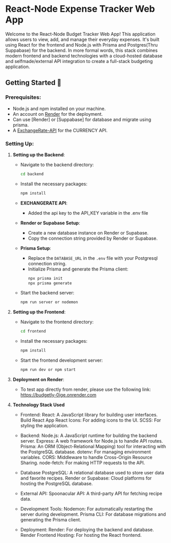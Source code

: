 # React-Node Expense Tracker Web App 

Welcome to the React-Node Budget Tracker Web App! This application allows users to view, add, and manage their everyday expenses. It's built using React for the frontend and Node.js with Prisma and Postgres(Thru Suppabase) for the backend. In more formal words, this stack combines modern frontend and backend technologies with a cloud-hosted database and selfmade/external API integration to create a full-stack budgeting application.

## Getting Started 🚀

### Prerequisites:

- Node.js and npm installed on your machine.
- An account on [Render](https://www.render.com/) for the deployment.
- Can use [Render] or [Suppabase] for database and migrate using prisma.  
- A [ExchangeRate-API](https://app.exchangerate-api.com/) for the CURRENCY API.

### Setting Up:


1. **Setting up the Backend**:

   - Navigate to the backend directory:
     ```bash
     cd backend
     ```

   - Install the necessary packages:
     ```bash
     npm install
     ```

   - **EXCHANGERATE API**:
     - Added the api key to the API_KEY variable in the .env file   

   - **Render or Supabase Setup**:
     - Create a new database instance on Render or Supabase.
     - Copy the connection string provided by Render or Supabase.

   - **Prisma Setup**:
     - Replace the `DATABASE_URL` in the `.env` file with your Postgresql connection string.
     - Initialize Prisma and generate the Prisma client:
       ```bash
       npx prisma init
       npx prisma generate
       ```

   - Start the backend server:
     ```bash
     npm run server or nodemon
     ```

2. **Setting up the Frontend**:

   - Navigate to the frontend directory:
     ```bash
     cd frontend
     ```

   - Install the necessary packages:
     ```bash
     npm install
     ```

   - Start the frontend development server:
     ```bash
     npm run dev or npm start
     ```

3. **Deployment on Render**: 

   - To test app directly from render, please use the following link:  https://budgetly-0ige.onrender.com 

4. **Technology Stack Used** 
   
   - Frontend: 
      React: A JavaScript library for building user interfaces.
      Build React App
      React Icons: For adding icons to the UI.
      SCSS: For styling the application.
  
   - Backend:
      Node.js: A JavaScript runtime for building the backend server.
      Express: A web framework for Node.js to handle API routes.
      Prisma: An ORM (Object-Relational Mapping) tool for interacting with the PostgreSQL database.
      dotenv: For managing environment variables.
      CORS: Middleware to handle Cross-Origin Resource Sharing.
      node-fetch: For making HTTP requests to the API.
   
   - Database
      PostgreSQL: A relational database used to store user data and favorite recipes.
      Render or Supabase: Cloud platforms for hosting the PostgreSQL database.
   
   - External API:
      Spoonacular API: A third-party API for fetching recipe data.
   
   - Development Tools: 
      Nodemon: For automatically restarting the server during development.
      Prisma CLI: For database migrations and generating the Prisma client. 
   
   - Deployment: 
      Render: For deploying the backend and database.
      Render Frontend Hosting: For hosting the React frontend.     